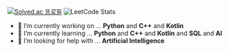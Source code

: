[![Solved.ac 프로필](http://mazassumnida.wtf/api/v2/generate_badge?boj=stardino99)](https://solved.ac/stardino99)
![LeetCode Stats](https://leetcard.jacoblin.cool/stardino99)
- 🔭 I’m currently working on ... **Python** and **C++** and **Kotlin**
- 🌱 I’m currently learning ... **Python** and **C++** and **Kotlin** and **SQL** and **AI**
- 🤔 I’m looking for help with ... **Artificial Intelligence**
  

